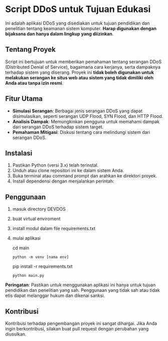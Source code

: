 # Script DDoS untuk Tujuan Edukasi

Ini adalah aplikasi DDoS yang disediakan untuk tujuan pendidikan dan penelitian tentang keamanan sistem komputer. **Harap digunakan dengan bijaksana dan hanya dalam lingkup yang diizinkan**.

## Tentang Proyek

Script ini bertujuan untuk memberikan pemahaman tentang serangan DDoS (Distributed Denial of Service), bagaimana cara kerjanya, serta dampaknya terhadap sistem yang diserang. Proyek ini **tidak boleh digunakan untuk melakukan serangan ke situs web atau sistem yang tidak dimiliki oleh Anda atau tanpa izin resmi**.

## Fitur Utama

- **Simulasi Serangan**: Berbagai jenis serangan DDoS yang dapat disimulasikan, seperti serangan UDP Flood, SYN Flood, dan HTTP Flood.
- **Analisis Dampak**: Memungkinkan pengguna untuk memahami dampak dari serangan DDoS terhadap sistem target.
- **Pemahaman Mitigasi**: Diskusi tentang cara melindungi sistem dari serangan DDoS.

## Instalasi

1. Pastikan Python (versi 3.x) telah terinstal.
2. Unduh atau clone repositori ini ke dalam sistem Anda.
3. Buka terminal atau command prompt dan arahkan ke direktori proyek.
4. Install dependensi dengan menjalankan perintah:

   
## Penggunaan
1. masuk directory DEVDOS
2. buat virtual enviroment
3. install modul dalam file requirements.txt
4. mulai aplikasi 
  
  
   cd main
   ```
   python -m venv [nama env]
   ```
   pip install -r requirements.txt
   ```
   python main.py
   ```

**Peringatan**: Pastikan untuk menggunakan aplikasi ini hanya untuk tujuan pendidikan dan penelitian yang sah. Penggunaan yang tidak sah atau tidak etis dapat melanggar hukum dan dikenai sanksi.

## Kontribusi

Kontribusi terhadap pengembangan proyek ini sangat dihargai. Jika Anda ingin berkontribusi, silakan buat pull request dengan perubahan yang diusulkan.
